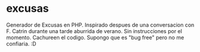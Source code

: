 excusas
=======

Generador de Excusas en PHP.
Inspirado despues de una conversacion con F. Catrin durante una tarde aburrida de verano.
Sin instrucciones por el momento. Cachureen el codigo. Supongo que es "bug free" pero no me confiaria. :D
